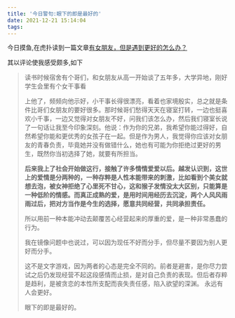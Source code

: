 ```yaml
---
title: '今日警句:眼下的即是最好的'
date: 2021-12-21 15:14:04
tags:
---
```

今日摸鱼,在虎扑读到一篇文章[有女朋友，但是遇到更好的怎么办？](https://bbs.hupu.com/46671829.html)

其以评论使我感受颇多,如下

> 读书时候宿舍有个哥们，和女朋友从高一开始谈了五年多，大学异地，刚好学生会里有个女干事看
> 
> 上他了，频频向他示好，小干事长得很漂亮，看着也家境殷实，总之就是条件比哥们女朋友的要好很多。那时候哥们愁得天天在寝室打转，一边也挺喜欢小千事，一边又觉得对女朋友不好，问我们该怎么办，然后我们寝室长说了一句话让我至今印象深刻。他说：作为你的兄弟，我希望你能过得好，自然希望你能和更优秀的女孩子在一起。但是作为男人，我觉得你应该对女朋友的青春负责，毕竟她并没有做错什么，她也有可能为你拒绝过更好的男生，既然你当初选择了她，就要有所担当。
> 
> **后来我上了社会开始做这行，接触了许多情情爱爱以后。越发认识到，这世上的爱情是分两种的，一种存粹是人性本能带来的刺激，比如看到个美女就想去泡，被女神拒绝了心里死不甘心，这和猴子发情没太大区别，只能算是一种低阶的情感。而真正成熟的爱，是用时间用经历去沉淀，两个人风风雨雨过后，把对方当作是今生的选择，愿意共同经营，共同承担责任。**
> 
> 所以用前一种本能冲动去颠覆苦心经营起来的厚重的爱，是一种非常愚蠢的行为。
> 
> 我在镜像问题中也说过，可以因为现任不好而分手，但尽量不要因为别人更好而分手。
> 
> 这不是文字游戏，因为两者的心态是完全不同的。前者是避害，是你尽力尝试之后仍发现经营不起这段感情而止损，是对自己负责的表现。但后者存粹是趋利，是被贪恋的本性所支配而丧失责任感，陷入欲望的深渊。
> 永远有人会更好。
> 
> 眼下的即是最好的。